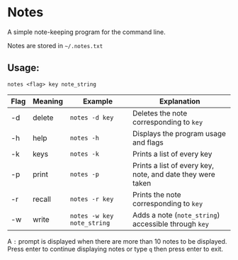# Notes

A simple note-keeping program for the command line.

Notes are stored in `~/.notes.txt`

## Usage:

`notes <flag> key note_string`

|Flag	|Meaning|Example|Explanation|
|-------|-------|-------|-----------|
|-d	|delete	|`notes -d key`|Deletes the note corresponding to `key`|
|-h	|help	|`notes -h`|Displays the program usage and flags|
|-k	|keys	|`notes -k`|Prints a list of every key|
|-p	|print	|`notes -p`|Prints a list of every key, note, and date they were taken|
|-r	|recall	|`notes -r key`|Prints the note corresponding to `key`|
|-w	|write	|`notes -w key note_string`|Adds a note (`note_string`) accessible through `key`|

A `:` prompt is displayed when there are more than 10 notes to be displayed.
Press enter to continue displaying notes or type `q` then press enter to exit.
